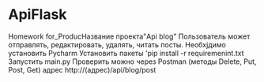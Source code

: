 # ApiFlask
Homework for_ProducНазвание проекта"Api blog"
Пользователь может отправлять, редактировать, удалять, читать посты.
Необхjдимо установить Pycharm
Установить пакеты 'pip install -r requiremenint.txt
Запустить main.py
Проверить можно через Postman (методы Delete, Put, Post, Get) адрес http://(адрес)/api/blog/post
